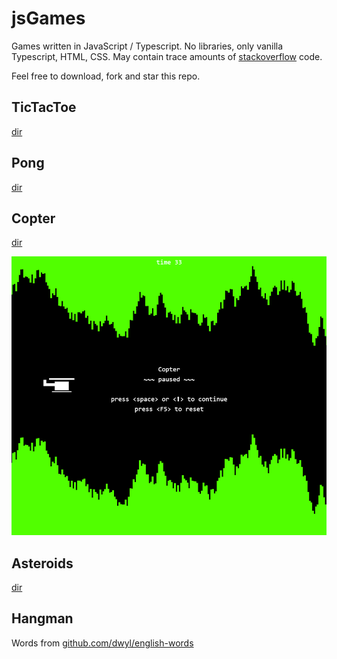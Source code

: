 # jsGames
Games written in JavaScript / Typescript. No libraries, only vanilla Typescript, HTML, CSS. May contain trace amounts of [stackoverflow](https://stackoverflow.com) code.

Feel free to download, fork and star this repo.


## TicTacToe
[dir](./tictactoe/)


## Pong
[dir](./pong/)


## Copter
[dir](./copter/)

![](copter/img.png?raw=true "Copter")


## Asteroids
[dir](./asteroids/)



## Hangman

Words from [github.com/dwyl/english-words](https://github.com/dwyl/english-words)
